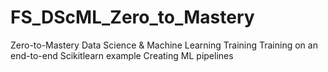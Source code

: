 # FS_DScML_Zero_to_Mastery
Zero-to-Mastery Data Science &amp; Machine Learning Training
Training on an end-to-end Scikitlearn example
Creating ML pipelines
